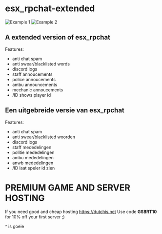 # esx_rpchat-extended

![Example 1](https://cdn.discordapp.com/attachments/814454433106755585/892180355266777088/unknown.png)
![Example 2](https://cdn.discordapp.com/attachments/814454433106755585/892180921191653426/unknown.png)

## A extended version of esx_rpchat
Features:
- anti chat spam
- anti swear/blacklisted words
- discord logs
- staff annoucements
- police annoucements
- ambu announcements
- mechanic annoucements
- /ID shows player id

## Een uitgebreide versie van esx_rpchat
Features:
- anti chat spam
- anti swear/blacklisted woorden
- discord logs
- staff mededelingen
- politie mededelingen
- ambu mededelingen
- anwb mededelingen
- /ID laat speler id zien

# PREMIUM GAME AND SERVER HOSTING
If you need good and cheap hosting https://dutchis.net
Use code **GSBRT10** for 10% off your first server ;)

^ is goeie
